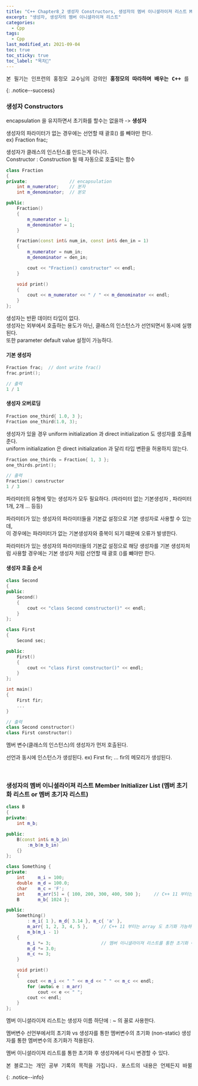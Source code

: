 ```yaml
---
title: "C++ Chapter8_2 생성자 Constructors, 생성자의 멤버 이니셜라이져 리스트 Member Initializer List (멤버 초기화 리스트 or 멤버 초기자 리스트)"
excerpt: "생성자, 생성자의 멤버 이니셜라이져 리스트"
categories:
  - Cpp
tags:
  - Cpp
last_modified_at: 2021-09-04
toc: true
toc_sticky: true
toc_label: "목차👀"
---
```


<pre>본 필기는 인프런의 홍정모 교수님의 강의인 <b>홍정모의 따라하며 배우는 C++</b> 를 듣고 작성합니다.</pre>{: .notice--success}

### 생성자 Constructors
encapsulation 을 유지하면서 초기화를 할수는 없을까 -> **생성자**

생성자의 파라미터가 없는 경우에는 선언할 때 괄호() 를 빼야만 한다.    
ex) Fraction frac;

생성자가 클래스의 인스턴스를 만드는게 아니다.    
Constructor : Construction 될 때 자동으로 호출되는 함수

```cpp
class Fraction
{
private:                // encapsulation
    int m_numerator;    // 분자
    int m_denominator;	// 분모

public:											
    Fraction()
    {
        m_numerator = 1;
        m_denominator = 1;
    }

    Fraction(const int& num_in, const int& den_in = 1)	
    {                                                   
        m_numerator = num_in;							
        m_denominator = den_in;

        cout << "Fraction() constructor" << endl;
    }

    void print()
    {
        cout << m_numerator << " / " << m_denominator << endl; 
    }
};
```
생성자는 반환 데이터 타입이 없다.     
생성자는 외부에서 호출하는 용도가 아닌, 클래스의 인스턴스가 선언되면서 동시에 실행된다.    
또한 parameter default value 설정이 가능하다.

#### 기본 생성자
```cpp
Fraction frac;	// dont write frac()
frac.print();

// 출력
1 / 1
```

#### 생성자 오버로딩
```cpp
Fraction one_third{ 1.0, 3 };
Fraction one_third(1.0, 3);	
```
생성자가 있을 경우 uniform initialization 과 direct initialization 도 생성자를 호출해준다.    
uniform initialization 은 direct initialization 과 달리 타입 변환을 허용하지 않는다.

```cpp
Fraction one_thirds = Fraction{ 1, 3 };
one_thirds.print();

// 출력
Fraction() constructor
1 / 3
```
파라미터의 유형에 맞는 생성자가 모두 필요하다. (파라미터 없는 기본생성자 , 파라미터 1개, 2개 ... 등등)     

파라미터가 있는 생성자의 파라미터들을 기본값 설정으로 기본 생성자로 사용할 수 있는데,     
이 경우에는 파라미터가 없는 기본생성자와 중복이 되기 떄문에 오류가 발생한다.    

파라미터가 있는 생성자의 파라미터들의 기본값 설정으로 해당 생성자를 기본 생성자처럼 사용할 경우에는 기본 생성자 처럼 선언할 때 괄호 ()를 뺴야만 한다.

#### 생성자 호출 순서
```cpp
class Second 
{
public:
    Second()
    {
        cout << "class Second constructor()" << endl;
    }
};

class First
{
    Second sec;

public:
    First()
    {
        cout << "class First constructor()" << endl;
    }
};

int main()
{
    First fir;
    ...
}

// 출력
class Second constructor()
class First constructor()
```
멤버 변수(클래스의 인스턴스)의 생성자가 먼저 호출된다.

선언과 동시에 인스턴스가 생성된다. ex) First fir; ... fir의 메모리가 생성된다.

<br>

### 생성자의 멤버 이니셜라이져 리스트 Member Initializer List (멤버 초기화 리스트 or 멤버 초기자 리스트)
```cpp
class B
{
private:
    int m_b;    

public:
    B(const int& m_b_in)
        :m_b(m_b_in)
    {}
};

class Something {
private:
    int		m_i = 100;
    double	m_d = 100.0;
    char	m_c = 'F';
    int		m_arr[5] = { 100, 200, 300, 400, 500 };     // C++ 11 부터는 array 도 초기화 가능하다.
    B		m_b{ 1024 };

public:
    Something()     
        : m_i{ 1 }, m_d{ 3.14 }, m_c{ 'a' }, 
        m_arr{ 1, 2, 3, 4, 5 },     // C++ 11 부터는 array 도 초기화 가능하다. 
        m_b(m_i - 1)
    {
        m_i *= 3;                   // 멤버 이니셜라이져 리스트를 통한 초기화 이후의 변경
        m_d *= 3.0;
        m_c += 3;
    }

    void print()
    {
        cout << m_i << " " << m_d << " " << m_c << endl;
        for (auto& e : m_arr)
            cout << e << " ";
        cout << endl;
	}	
};
```
멤버 이니셜라이져 리스트는 생성자 이름 하단에 : ~ 의 꼴로 사용한다.

멤버변수 선언부에서의 초기화 vs 생성자를 통한 멤버변수의 초기화 (non-static)
생성자를 통한 멤버변수의 초기화가 적용된다.

멤버 이니셜라이져 리스트를 통한 초기화 후 생성자에서 다시 변경할 수 있다.

<pre>본 블로그는 개인 공부 기록의 목적을 가집니다. 포스트의 내용은 언제든지 바뀔 수 있습니다.</pre>{: .notice--info}